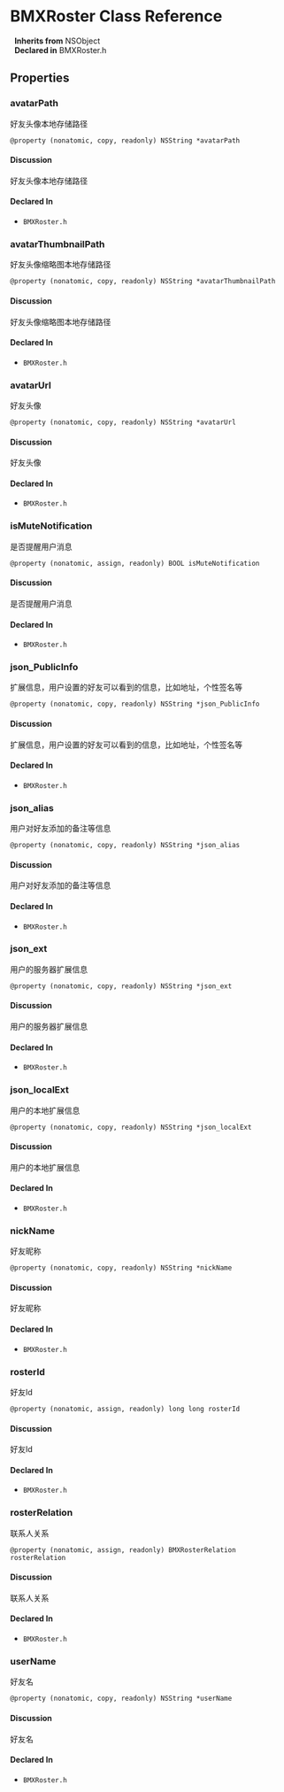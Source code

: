 # BMXRoster Class Reference

&nbsp;&nbsp;**Inherits from** NSObject  
&nbsp;&nbsp;**Declared in** BMXRoster.h  

## Properties

<a name="//api/name/avatarPath" title="avatarPath"></a>
### avatarPath

好友头像本地存储路径

`@property (nonatomic, copy, readonly) NSString *avatarPath`

#### Discussion
好友头像本地存储路径

#### Declared In
* `BMXRoster.h`

<a name="//api/name/avatarThumbnailPath" title="avatarThumbnailPath"></a>
### avatarThumbnailPath

好友头像缩略图本地存储路径

`@property (nonatomic, copy, readonly) NSString *avatarThumbnailPath`

#### Discussion
好友头像缩略图本地存储路径

#### Declared In
* `BMXRoster.h`

<a name="//api/name/avatarUrl" title="avatarUrl"></a>
### avatarUrl

好友头像

`@property (nonatomic, copy, readonly) NSString *avatarUrl`

#### Discussion
好友头像

#### Declared In
* `BMXRoster.h`

<a name="//api/name/isMuteNotification" title="isMuteNotification"></a>
### isMuteNotification

是否提醒用户消息

`@property (nonatomic, assign, readonly) BOOL isMuteNotification`

#### Discussion
是否提醒用户消息

#### Declared In
* `BMXRoster.h`

<a name="//api/name/json_PublicInfo" title="json_PublicInfo"></a>
### json_PublicInfo

  扩展信息，用户设置的好友可以看到的信息，比如地址，个性签名等

`@property (nonatomic, copy, readonly) NSString *json_PublicInfo`

#### Discussion
  扩展信息，用户设置的好友可以看到的信息，比如地址，个性签名等

#### Declared In
* `BMXRoster.h`

<a name="//api/name/json_alias" title="json_alias"></a>
### json_alias

用户对好友添加的备注等信息

`@property (nonatomic, copy, readonly) NSString *json_alias`

#### Discussion
用户对好友添加的备注等信息

#### Declared In
* `BMXRoster.h`

<a name="//api/name/json_ext" title="json_ext"></a>
### json_ext

用户的服务器扩展信息

`@property (nonatomic, copy, readonly) NSString *json_ext`

#### Discussion
用户的服务器扩展信息

#### Declared In
* `BMXRoster.h`

<a name="//api/name/json_localExt" title="json_localExt"></a>
### json_localExt

用户的本地扩展信息

`@property (nonatomic, copy, readonly) NSString *json_localExt`

#### Discussion
用户的本地扩展信息

#### Declared In
* `BMXRoster.h`

<a name="//api/name/nickName" title="nickName"></a>
### nickName

好友昵称

`@property (nonatomic, copy, readonly) NSString *nickName`

#### Discussion
好友昵称

#### Declared In
* `BMXRoster.h`

<a name="//api/name/rosterId" title="rosterId"></a>
### rosterId

好友Id

`@property (nonatomic, assign, readonly) long long rosterId`

#### Discussion
好友Id

#### Declared In
* `BMXRoster.h`

<a name="//api/name/rosterRelation" title="rosterRelation"></a>
### rosterRelation

联系人关系

`@property (nonatomic, assign, readonly) BMXRosterRelation rosterRelation`

#### Discussion
联系人关系

#### Declared In
* `BMXRoster.h`

<a name="//api/name/userName" title="userName"></a>
### userName

好友名

`@property (nonatomic, copy, readonly) NSString *userName`

#### Discussion
好友名

#### Declared In
* `BMXRoster.h`


